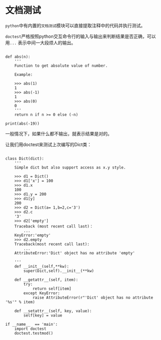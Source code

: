 # 文档测试

`python`中有内置的`文档测试`模块可以直接提取注释中的代码并执行测试。

`doctest`严格按照python交互命令行的输入与输出来判断结果是否正确，可以用`...`
表示中间一大段烦人的输出。

```

def abs(n):
	'''
	Function to get absolute value of number.
	
	Example:
	
	>>> abs(1)
	1
	>>> abs(-1)
	1
	>>> abs(0)
	0
	'''
	return n if n >= 0 else (-n)

print(abs(-19))

```

一般情况下，如果什么都不输出，就表示结果是对的。

让我们用doctest来测试上次编写的Dict类：

```

class Dict(dict):
	'''
	Simple dict but also support access as x.y style.
	
	>>> d1 = Dict()
	>>> d1['x'] = 100
	>>> d1.x
	100
	>>> d1.y = 200
	>>> d1[y]
	200
	>>> d2 = Dict(a= 1,b=2,c='3')
	>>> d2.c
	'3'
	>>> d2['empty']
	Traceback (most recent call last)：
		...
	KeyError:'empty'
	>>> d2.empty
	Traceback(most recent call last):
		...
	AttributeError:'Dict' object has no attribute 'empty'
	
	'''
	def __init__(self,**kw):
		super(Dict,self).__init__(**kw)
		
	def __getattr__(self, item):
		try:
			return self[item]
		except KeyError:
			raise AttributeError(r"'Dict' object has no attribute '%s'" % item)
		
	def __setattr__(self, key, value):
		self[key] = value
		
if __name__  == 'main':
	import doctest
	doctest.testmod()
	
```